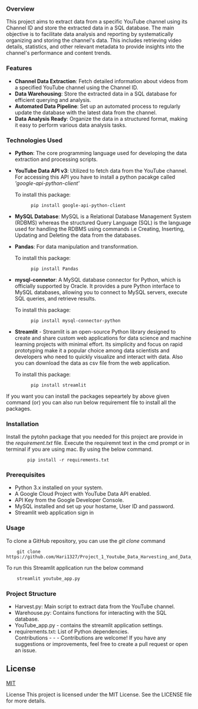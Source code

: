 

### Overview

This project aims to extract data from a specific YouTube channel using its Channel ID and store the extracted data in a SQL database. The main objective is to facilitate data analysis and reporting by systematically organizing and storing the channel's data. This includes retrieving video details, statistics, and other relevant metadata to provide insights into the channel's performance and content trends.
### Features
- **Channel Data Extraction**: Fetch detailed information about videos from a specified YouTube channel using the Channel ID.
- **Data Warehousing**: Store the extracted data in a SQL database for efficient querying and analysis.
- **Automated Data Pipeline**: Set up an automated process to regularly update the database with the latest data from the channel.
- **Data Analysis Ready**: Organize the data in a structured format, making it easy to perform various data analysis tasks.
### Technologies Used

- **Python**: The core programming language used for developing the data extraction and processing scripts.
- **YouTube Data API v3**: Utilized to fetch data from the YouTube channel. For accessing this API you have to install a python pacakge called *'google-api-python-client'*

    To install this package:

            pip install google-api-python-client
- **MySQL Database**: MySQL is a Relational Database Management System (RDBMS) whereas the structured Query Language (SQL) is the language used for handling the RDBMS using commands i.e Creating, Inserting, Updating and Deleting the data from the databases.
- **Pandas**: For data manipulation and transformation.

    To install this package:
                
            pip install Pandas
- **mysql-connetor**: A MySQL database connector for Python, which is officially supported by Oracle. It provides a pure Python interface to MySQL databases, allowing you to connect to MySQL servers, execute SQL queries, and retrieve results.

    To install this package:

            pip install mysql-connector-python
- **Streamlit** - Streamlit is an open-source Python library designed to create and share custom web applications for data science and machine learning projects with minimal effort. Its simplicity and focus on rapid prototyping make it a popular choice among data scientists and developers who need to quickly visualize and interact with data. Also you can download the data as csv file from the web application.

    To install this package:
                
            pip install streamlit
If you want you can install the packages sepeartely by above given command (or) you can also run below requirement file to install all the packages.
### Installation
Install the pytohn package that you needed for this project are provide in the *requirement.txt* file. Execute the requiremnt text in the cmd prompt or in terminal if you are using mac. By using the below command.

            pip install -r requirements.txt
### Prerequisites
- Python 3.x installed on your system.
- A Google Cloud Project with YouTube Data API enabled.
- API Key from the Google Developer Console.
- MySQL installed and set up your hostame, User ID and password.
- Streamlit web application sign in 
### Usage
To clone a GitHub repository, you can use the *git clone* command

```
    git clone https://github.com/Hari1327/Project_1_Youtube_Data_Harvesting_and_Data_Warehousing.git
```
To run this Streamlit application run the below command
```python
    streamlit youtube_app.py

```


### Project Structure

- Harvest.py: Main script to extract data from the YouTube channel. 
- Warehouse.py: Contains functions for interacting with the SQL database. 
- YouTube_app.py - contains the streamlit application settings. 
- requirements.txt: List of Python dependencies.  
Contributions - - - Contributions are welcome! If you have any suggestions or improvements, feel free to create a pull request or open an issue.
## License

[MIT](https://choosealicense.com/licenses/mit/)

License This project is licensed under the MIT License. See the LICENSE file for more details.